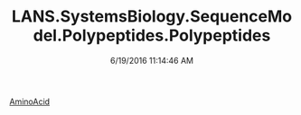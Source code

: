 ﻿---
title: LANS.SystemsBiology.SequenceModel.Polypeptides.Polypeptides
date: 6/19/2016 11:14:46 AM
---

[AminoAcid](T-LANS.SystemsBiology.SequenceModel.Polypeptides.Polypeptides.AminoAcid.html)
